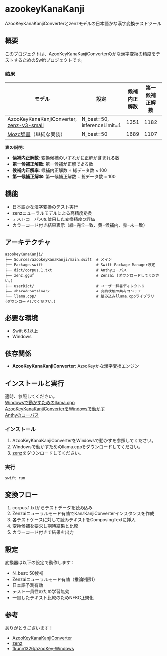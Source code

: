 # azookeyKanaKanji

AzooKeyKanaKanjiConverterとzenzモデルの日本語かな漢字変換テストツール

## 概要

このプロジェクトは、AzooKeyKanaKanjiConverterのかな漢字変換の精度をテストするためのSwiftプロジェクトです。

### 結果

| モデル                                                                                              | 設定                          | 候補内正解数 | 第一候補正解数 | 総データ数 | 候補内正解率 | 第一候補正解率 |
|--------------------------------------------------------------------------------------------------|-----------------------------|--------|---------|-------|--------|---------|
| AzooKeyKanaKanjiConverter, [zenz-v3-small](https://huggingface.co/Miwa-Keita/zenz-v3-small-gguf) | N_best=50, inferenceLimit=1 | 1351   | 1182    | 1745  | 77.4%  | 67.7%   |
| [Mozc辞書](https://github.com/google/mozc/tree/master/src/data/dictionary_oss)（単純な実装）                                                                                    | N_best=50                   | 1689   | 1107    | 1745  | 96.8%  | 63.4%   |

**表の説明:**
- **候補内正解数**: 変換候補のいずれかに正解が含まれる数
- **第一候補正解数**: 第一候補が正解である数  
- **候補内正解率**: 候補内正解数 ÷ 総データ数 × 100
- **第一候補正解率**: 第一候補正解数 ÷ 総データ数 × 100   

## 機能

- 日本語かな漢字変換のテスト実行
- zenzニューラルモデルによる高精度変換
- テストコーパスを使用した変換精度の評価
- カラーコード付き結果表示（緑=完全一致、黄=候補内、赤=未一致）

## アーキテクチャ

```
azookeyKanaKanji/
├── Sources/azookeyKanaKanji/main.swift  # メイン
├── Package.swift                        # Swift Package Manager設定
├── dict/corpus.1.txt                    # Anthyコーパス
├── zenz.gguf                            # Zenzai (ダウンロードしてください。)
├── userDict/                            # ユーザー辞書ディレクトリ
├── sharedContainer/                     # 変換状態の共有コンテナ
└── llama.cpp/                           # 組み込みllama.cppライブラリ (ダウンロードしてください。)
```

## 必要な環境

- Swift 6.1以上
- Windows

## 依存関係

- **AzooKeyKanaKanjiConverter**: AzooKeyかな漢字変換エンジン

## インストールと実行

適時、参照してください。  
[Windowsで動かすためのllama.cpp](https://github.com/fkunn1326/llama.cpp/releases/)  
[AzooKeyKanaKanjiConverterをWindowsで動かす](https://github.com/azooKey/AzooKeyKanaKanjiConverter/blob/develop/Docs/about_windows_support.md)  
[Anthyのコーパス](https://github.com/netsphere-labs/anthy/blob/master/corpus/corpus.1.txt)

### インストール

1. AzooKeyKanaKanjiConverterをWindowsで動かすを参照してください。
2. Windowsで動かすためのllama.cppをダウンロードしてください。
3. [zenz](https://huggingface.co/Miwa-Keita/zenz-v3-small-gguf)をダウンロードしてください。

### 実行

```bash
swift run
```

## 変換フロー

1. corpus.1.txtからテストデータを読み込み
2. Zenzaiニューラルモード有効でKanaKanjiConverterインスタンスを作成
3. 各テストケースに対して読みテキストをComposingTextに挿入
4. 変換候補を要求し期待結果と比較
5. カラーコード付きで結果を出力

## 設定

変換器は以下の設定で動作します：

- N_best: 50候補
- Zenzaiニューラルモード有効（推論制限1）
- 日本語予測有効
- テスト一貫性のため学習無効
- 一貫したテキスト比較のためNFKC正規化

## 参考
ありがとうございます！

- [AzooKeyKanaKanjiConverter](https://github.com/azooKey/AzooKeyKanaKanjiConverter)
- [zenz](https://huggingface.co/Miwa-Keita/zenz-v3-small-gguf)
- [fkunn1326/azooKey-Windows](https://github.com/fkunn1326/azooKey-Windows)
